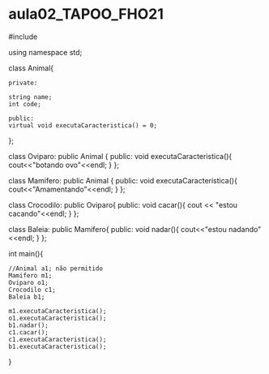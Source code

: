 # aula02_TAPOO_FHO21

#include <iostream>

using namespace std;

class Animal{

    private:

    string name;
    int code;

    public:
    virtual void executaCaracteristica() = 0;
};

class Oviparo: public Animal
{
    public:
    void executaCaracteristica(){
        cout<<"botando ovo"<<endl;
    }
};

class Mamifero: public Animal
{
    public:
    void executaCaracteristica(){
        cout<<"Amamentando"<<endl;
    }
};

class Crocodilo: public Oviparo{
    public:
    void cacar(){
        cout << "estou cacando"<<endl;
    }
};

class Baleia: public Mamifero{
    public:
    void nadar(){
        cout<<"estou nadando"<<endl;
    }
};

int main(){

    //Animal a1; não permitido
    Mamifero m1;
    Oviparo o1;
    Crocodilo c1;
    Baleia b1;

    m1.executaCaracteristica();
    o1.executaCaracteristica();
    b1.nadar();
    c1.cacar();
    c1.executaCaracteristica();
    b1.executaCaracteristica();

}
